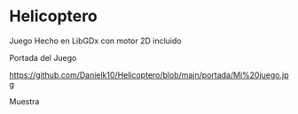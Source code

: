 # Helicoptero
Juego Hecho en LibGDx con motor 2D incluido

Portada del Juego

https://github.com/Danielk10/Helicoptero/blob/main/portada/Mi%20juego.jpg


Muestra

